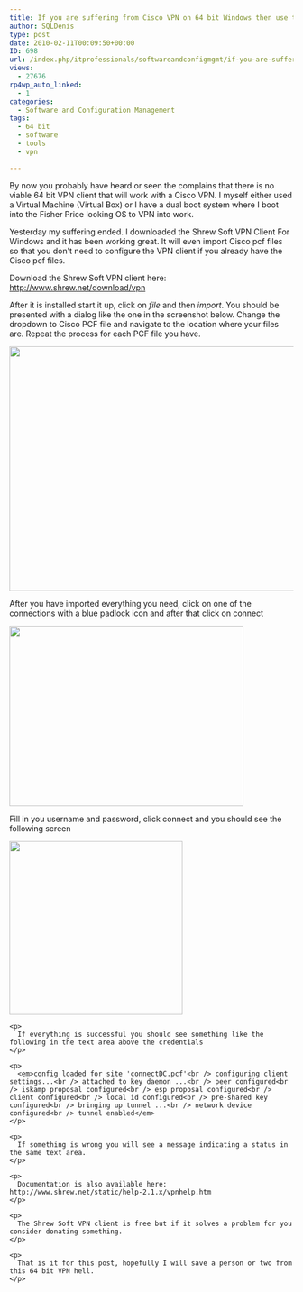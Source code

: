 ```yaml
---
title: If you are suffering from Cisco VPN on 64 bit Windows then use the Shrew Soft VPN client
author: SQLDenis
type: post
date: 2010-02-11T00:09:50+00:00
ID: 698
url: /index.php/itprofessionals/softwareandconfigmgmt/if-you-are-suffering-from-cisco-vpn-on-6/
views:
  - 27676
rp4wp_auto_linked:
  - 1
categories:
  - Software and Configuration Management
tags:
  - 64 bit
  - software
  - tools
  - vpn

---
```

By now you probably have heard or seen the complains that there is no viable 64 bit VPN client that will work with a Cisco VPN. I myself either used a Virtual Machine (Virtual Box) or I have a dual boot system where I boot into the Fisher Price looking OS to VPN into work.

Yesterday my suffering ended. I downloaded the Shrew Soft VPN Client For Windows and it has been working great. It will even import Cisco pcf files so that you don't need to configure the VPN client if you already have the Cisco pcf files.

Download the Shrew Soft VPN client here: http://www.shrew.net/download/vpn
  
After it is installed start it up, click on _file_ and then _import_. You should be presented with a dialog like the one in the screenshot below. Change the dropdown to Cisco PCF file and navigate to the location where your files are. Repeat the process for each PCF file you have.

<div>
  <img src="/wp-content/uploads/blogs/ITProfessionals//Import.png" alt="" title="" width="630" height="434" />
</div>

After you have imported everything you need, click on one of the connections with a blue padlock icon and after that click on connect

<div>
  <img src="/wp-content/uploads/blogs/ITProfessionals//connect.png" alt="" title="" width="415" height="320" />
</div>

<div>
  <p>
    Fill in you username and password, click connect and you should see the following screen
  </p>
  
  <p>
    <img src="/wp-content/uploads/blogs/ITProfessionals//Connected.png" alt="" title="" width="307" height="308" /></div> 
    
    <p>
      If everything is successful you should see something like the following in the text area above the credentials
    </p>
    
    <p>
      <em>config loaded for site 'connectDC.pcf'<br /> configuring client settings...<br /> attached to key daemon ...<br /> peer configured<br /> iskamp proposal configured<br /> esp proposal configured<br /> client configured<br /> local id configured<br /> pre-shared key configured<br /> bringing up tunnel ...<br /> network device configured<br /> tunnel enabled</em>
    </p>
    
    <p>
      If something is wrong you will see a message indicating a status in the same text area.
    </p>
    
    <p>
      Documentation is also available here: http://www.shrew.net/static/help-2.1.x/vpnhelp.htm
    </p>
    
    <p>
      The Shrew Soft VPN client is free but if it solves a problem for you consider donating something.
    </p>
    
    <p>
      That is it for this post, hopefully I will save a person or two from this 64 bit VPN hell.
    </p>